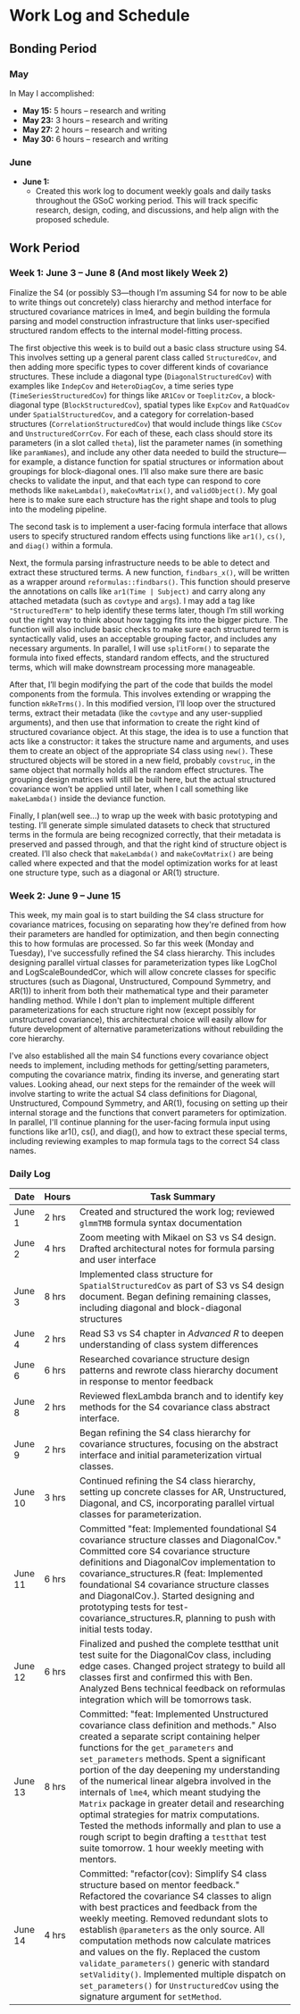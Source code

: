 
# Work Log and Schedule

## Bonding Period

### May
In May I accomplished:

- **May 15:** 5 hours – research and writing  
- **May 23:** 3 hours – research and writing  
- **May 27:** 2 hours – research and writing  
- **May 30:** 6 hours – research and writing  

### June
- **June 1:**  
    - Created this work log to document weekly goals and daily tasks throughout the GSoC working period. This will track specific research, design, coding, and discussions, and help align with the proposed schedule.


## Work Period

### Week 1: June 3 – June 8 (And most likely Week 2)

 Finalize the S4 (or possibly S3—though I’m assuming S4 for now to be able to write things out concretely) class hierarchy and method interface for structured covariance matrices in lme4, and begin building the formula parsing and model construction infrastructure that links user-specified structured random effects to the internal model-fitting process.

The first objective this week is to build out a basic class structure using S4. This involves setting up a general parent class called `StructuredCov`, and then adding more specific types to cover different kinds of covariance structures. These include a diagonal type (`DiagonalStructuredCov`) with examples like `IndepCov` and `HeteroDiagCov`, a time series type (`TimeSeriesStructuredCov`) for things like `AR1Cov` or `ToeplitzCov`, a block-diagonal type (`BlockStructuredCov`), spatial types like `ExpCov` and `RatQuadCov` under `SpatialStructuredCov`, and a category for correlation-based structures (`CorrelationStructuredCov`) that would include things like `CSCov` and `UnstructuredCorrCov`. For each of these, each class should store its parameters (in a slot called `theta`), list the parameter names (in something like `paramNames`), and include any other data needed to build the structure—for example, a distance function for spatial structures or information about groupings for block-diagonal ones. I’ll also make sure there are basic checks to validate the input, and that each type can respond to core methods like `makeLambda()`, `makeCovMatrix()`, and `validObject()`. My goal here is to make sure each structure has the right shape and tools to plug into the modeling pipeline.

The second task is to implement a user-facing formula interface that allows users to specify structured random effects using functions like `ar1()`, `cs()`, and `diag()` within a formula. 

Next, the formula parsing infrastructure needs to be able to detect and extract these structured terms. A new function, `findbars_x()`, will be written as a wrapper around `reformulas::findbars()`. This function should preserve the annotations on calls like `ar1(Time | Subject)` and carry along any attached metadata (such as `covtype` and `args`). I may add a tag like `"StructuredTerm"` to help identify these terms later, though I’m still working out the right way to think about how tagging fits into the bigger picture. The function will also include basic checks to make sure each structured term is syntactically valid, uses an acceptable grouping factor, and includes any necessary arguments. In parallel, I will use `splitForm()` to separate the formula into fixed effects, standard random effects, and the structured terms, which will make downstream processing more manageable.

After that, I’ll begin modifying the part of the code that builds the model components from the formula. This involves extending or wrapping the function `mkReTrms()`. In this modified version, I’ll loop over the structured terms, extract their metadata (like the `covtype` and any user-supplied arguments), and then use that information to create the right kind of structured covariance object. At this stage, the idea is to use a function that acts like a constructor: it takes the structure name and arguments, and uses them to create an object of the appropriate S4 class using `new()`. These structured objects will be stored in a new field, probably `covstruc`, in the same object that normally holds all the random effect structures. The grouping design matrices will still be built here, but the actual structured covariance won’t be applied until later, when I call something like `makeLambda()` inside the deviance function.

Finally, I plan(well see...) to wrap up the week with basic prototyping and testing. I’ll generate simple simulated datasets to check that structured terms in the formula are being recognized correctly, that their metadata is preserved and passed through, and that the right kind of structure object is created. I’ll also check that `makeLambda()` and `makeCovMatrix()` are being called where expected and that the model optimization works for at least one structure type, such as a diagonal or AR(1) structure. 

### Week 2: June 9 – June 15 
This week, my main goal is to start building the S4 class structure for covariance matrices, focusing on separating how they're defined from how their parameters are handled for optimization, and then begin connecting this to how formulas are processed. So far this week (Monday and Tuesday), I've successfully refined the S4 class hierarchy. This includes designing parallel virtual classes for parameterization types like LogChol and LogScaleBoundedCor, which will allow concrete classes for specific structures (such as Diagonal, Unstructured, Compound Symmetry, and AR(1)) to inherit from both their mathematical type and their parameter handling method.  While I don't plan to implement multiple different parameterizations for each structure right now (except possibly for unstructured covariance), this architectural choice  will easily allow for future development of alternative parameterizations without rebuilding the core hierarchy.

I've also established all the main S4 functions every covariance object needs to implement, including methods for getting/setting parameters, computing the covariance matrix, finding its inverse, and generating start values. Looking ahead, our next steps for the remainder of the week will involve starting to write the actual S4 class definitions for Diagonal, Unstructured, Compound Symmetry, and AR(1), focusing on setting up their internal storage and the functions that convert parameters for optimization. In parallel, I'll continue planning for the user-facing formula input using functions like ar1(), cs(), and diag(), and how to extract these special terms, including reviewing examples to map formula tags to the correct S4 class names.


### Daily Log
| Date    | Hours | Task Summary                                                                                                                                                                   |
| ------  | ----- | ------------------------------------------------------------------------------------------------------------------------------------------------------------------------------ |
| June 1  | 2 hrs | Created and structured the work log; reviewed `glmmTMB` formula syntax documentation                                                                                           |
| June 2  | 4 hrs | Zoom meeting with Mikael on S3 vs S4 design. Drafted architectural notes for formula parsing and user interface                                                                |
| June 3  | 8 hrs | Implemented class structure for `SpatialStructuredCov` as part of S3 vs S4 design document. Began defining remaining classes, including diagonal and block-diagonal structures |
| June 4  | 2 hrs | Read S3 vs S4 chapter in *Advanced R* to deepen understanding of class system differences                                                                                      |
| June 6  | 6 hrs | Researched covariance structure design patterns and rewrote class hierarchy document in response to mentor feedback                                                            |
| June 8  | 2 hrs | Reviewed flexLambda branch and to identify key methods for the S4 covariance class abstract interface.                                                                         |
| June 9  | 2 hrs | Began refining the S4 class hierarchy for covariance structures, focusing on the abstract interface and initial parameterization virtual classes. |
| June 10 | 3 hrs | Continued refining the S4 class hierarchy, setting up concrete classes for AR, Unstructured, Diagonal, and CS, incorporating parallel virtual classes for parameterization. |
| June 11 | 6 hrs | Committed "feat: Implemented foundational S4 covariance structure classes and DiagonalCov." Committed core S4 covariance structure definitions and DiagonalCov implementation to covariance_structures.R (feat: Implemented foundational S4 covariance structure classes and DiagonalCov.). Started designing and prototyping tests for test-covariance_structures.R, planning to push with initial tests today. |
| June 12 | 6 hrs | Finalized and pushed the complete testthat unit test suite for the DiagonalCov class, including edge cases. Changed project strategy to build all classes first and confirmed this with Ben. Analyzed Bens technical feedback on reformulas integration which will be tomorrows task. | 
| June 13 | 8 hrs | Committed: "feat: Implemented Unstructured covariance class definition and methods." Also created a separate script containing helper functions for the `get_parameters` and `set_parameters` methods. Spent a significant portion of the day deepening my understanding of the numerical linear algebra involved in the internals of `lme4`, which meant studying the `Matrix` package in greater detail and researching optimal strategies for matrix computations. Tested the methods informally and plan to use a rough script to begin drafting a `testthat` test suite tomorrow. 1 hour weekly meeting with mentors.  |
| June 14 | 4 hrs | Committed: "refactor(cov): Simplify S4 class structure based on mentor feedback." Refactored the covariance S4 classes to align with best practices and feedback from the weekly meeting. Removed redundant slots to establish `@parameters` as the only source. All computation methods now calculate matrices and values on the fly. Replaced the custom `validate_parameters()` generic with standard `setValidity()`. Implemented multiple dispatch on `set_parameters()` for `UnstructuredCov` using the signature argument for `setMethod`. |



